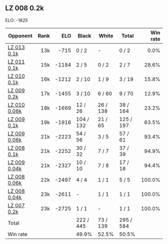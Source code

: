 ## LZ 008 0.2k ##

ELO: -1825

Opponent | Rank | ELO | Black | White | Total | Win rate
---------|-----:|----:|-------|-------|-------|-------:
[LZ 013 0.1k](LZ%20013%200.1k.md) | 13k | -715 | 0 / 2 | - | 0 / 2 | 0.0%
[LZ 011 0.1k](LZ%20011%200.1k.md) | 15k | -1184 | 2 / 5 | 0 / 2 | 2 / 7 | 28.6%
[LZ 010 0.1k](LZ%20010%200.1k.md) | 16k | -1212 | 2 / 10 | 1 / 9 | 3 / 19 | 15.8%
[LZ 009 0.2k](LZ%20009%200.2k.md) | 17k | -1455 | 3 / 10 | 6 / 60 | 9 / 70 | 12.9%
[LZ 010 0.06k](LZ%20010%200.06k.md) | 18k | -1669 | 12 / 26 | 26 / 138 | 38 / 164 | 23.2%
[LZ 009 0.1k](LZ%20009%200.1k.md) | 19k | -1918 | 104 / 132 | 21 / 65 | 125 / 197 | 63.5%
[LZ 009 0.06k](LZ%20009%200.06k.md) | 21k | -2223 | 54 / 56 | 3 / 5 | 57 / 61 | 93.4%
[LZ 008 0.1k](LZ%20008%200.1k.md) | 21k | -2252 | 30 / 32 | 7 / 7 | 37 / 39 | 94.9%
[LZ 009 0.04k](LZ%20009%200.04k.md) | 21k | -2327 | 10 / 10 | 7 / 8 | 17 / 18 | 94.4%
[LZ 008 0.06k](LZ%20008%200.06k.md) | 22k | -2497 | 4 / 4 | 1 / 1 | 5 / 5 | 100.0%
[LZ 008 0.04k](LZ%20008%200.04k.md) | 23k | -2611 | - | 1 / 1 | 1 / 1 | 100.0%
[LZ 007 0.2k](LZ%20007%200.2k.md) | 23k | -2725 | 1 / 1 | - | 1 / 1 | 100.0%
Total | | | 222 / 445 | 73 / 139 | 295 / 584 | 
Win rate| | | 49.9% | 52.5% | 50.5% | 

